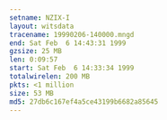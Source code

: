 ```yaml
---
setname: NZIX-I
layout: witsdata
tracename: 19990206-140000.mngd
end: Sat Feb  6 14:43:31 1999
gzsize: 25 MB
len: 0:09:57
start: Sat Feb  6 14:33:34 1999
totalwirelen: 200 MB
pkts: <1 million
size: 53 MB
md5: 27db6c167ef4a5ce43199b6682a85645
---
```

